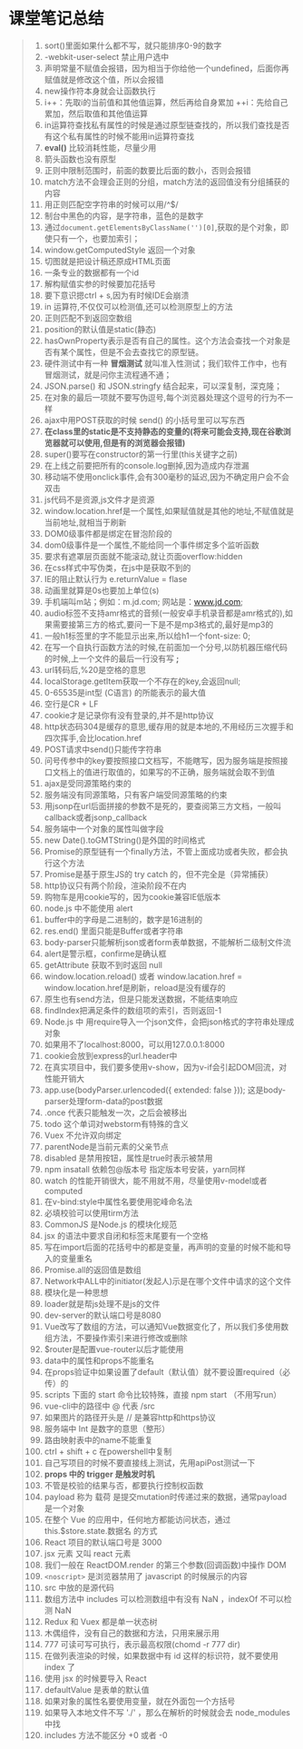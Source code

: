 # 课堂笔记总结
> 1.  sort()里面如果什么都不写，就只能排序0-9的数字
> 2. -webkit-user-select  禁止用户选中
> 3. 声明常量不赋值会报错，因为相当于你给他一个undefined，后面你再赋值就是修改这个值，所以会报错
> 4. new操作符本身就会让函数执行
> 5.  i++：先取i的当前值和其他值运算，然后再给自身累加 ++i：先给自己累加，然后取值和其他值运算
> 6. in运算符查找私有属性的时候是通过原型链查找的，所以我们查找是否有这个私有属性的时候不能用in运算符查找
> 7. **eval()**  比较消耗性能，尽量少用
> 8. 箭头函数也没有原型
> 9. 正则中限制范围时，前面的数要比后面的数小，否则会报错
> 10. match方法不会理会正则的分组，match方法的返回值没有分组捕获的内容
> 11. 用正则匹配空字符串的时候可以用/^$/
> 12. 制台中黑色的内容，是字符串，蓝色的是数字
> 13. 通过`document.getElementsByClassName('')[0]`,获取的是个对象，即使只有一个，也要加索引；
> 14. window.getComputedStyle 返回一个对象
> 15. 切图就是把设计稿还原成HTML页面
> 16. 一条专业的数据都有一个id
> 17. 解构赋值实参的时候要加花括号
> 18. 要下意识摁ctrl + s,因为有时候IDE会崩溃
> 19. in 运算符,不仅仅可以检测值,还可以检测原型上的方法
> 20. 正则匹配不到返回空数组
> 21. position的默认值是static(静态)
> 22. hasOwnProperty表示是否有自己的属性。这个方法会查找一个对象是否有某个属性，但是不会去查找它的原型链。
> 23. 硬件测试中有一种 **冒烟测试** 就叫准入性测试；我们软件工作中，也有冒烟测试，就是问你主流程通不通；
> 24. JSON.parse() 和 JSON.stringfy 结合起来，可以深复制，深克隆；
> 25. 在对象的最后一项就不要写伪逗号,每个浏览器处理这个逗号的行为不一样
> 26. ajax中用POST获取的时候 send()  的小括号里可以写东西
> 27. **在class里的static是不支持静态的变量的(将来可能会支持,现在谷歌浏览器就可以使用,但是有的浏览器会报错)**
> 28. super()要写在constructor的第一行里(this关键字之前)
> 29. 在上线之前要把所有的console.log删掉,因为造成内存泄漏
> 30. 移动端不使用onclick事件,会有300毫秒的延迟,因为不确定用户会不会双击
> 31. js代码不是资源,js文件才是资源
> 32. window.location.href是一个属性,如果赋值就是其他的地址,不赋值就是当前地址,就相当于刷新
> 33. DOM0级事件都是绑定在冒泡阶段的
> 34. dom0级事件是一个属性,不能给同一个事件绑定多个监听函数
> 35. 要求有遮罩层页面就不能滚动,就让页面overflow:hidden
> 36. 在css样式中写伪类，在js中是获取不到的
> 37. IE的阻止默认行为 e.returnValue = flase
> 38. 动画里就算是0s也要加上单位(s)
> 39. 手机端叫m站；例如：m.jd.com; 网站是：www.jd.com;
> 40. audio标签不支持amr格式的音频(一般安卓手机录音都是amr格式的),如果需要接第三方的格式,要问一下是不是mp3格式的,最好是mp3的
> 41. 一般h1标签里的字不能显示出来,所以给h1一个font-size: 0;
> 42. 在写一个自执行函数方法的时候,在前面加一个分号,以防机器压缩代码的时候,上一个文件的最后一行没有写 **;**
> 43. url转码后,%20是空格的意思
> 44. localStorage.getItem获取一个不存在的key,会返回null;
> 45. 0-65535是int型 (C语言) 的所能表示的最大值
> 46. 空行是CR + LF
> 47. cookie才是记录你有没有登录的,并不是http协议
> 48. http状态码304是缓存的意思,缓存用的就是本地的,不用经历三次握手和四次挥手,会比location.href
> 49. POST请求中send()只能传字符串
> 50. 问号传参中的key要按照接口文档写，不能瞎写，因为服务端是按照接口文档上的值进行取值的，如果写的不正确，服务端就会取不到值
> 51. ajax是受同源策略约束的
> 52. 服务端没有同源策略，只有客户端受同源策略的约束
> 53. 用jsonp在url后面拼接的参数不是死的，要查阅第三方文档，一般叫callback或者jsonp_callback
> 54. 服务端中一个对象的属性叫做字段
> 55. new Date().toGMTString()是外国的时间格式
> 56. Promise的原型链有一个finally方法，不管上面成功或者失败，都会执行这个方法
> 57. Promise是基于原生JS的 try catch 的，但不完全是（异常捕获）
> 58. http协议只有两个阶段，渲染阶段不在内
> 59. 购物车是用cookie写的，因为cookie兼容IE低版本
> 60. node.js 中不能使用 alert
> 61. buffer中的字母是二进制的，数字是16进制的
> 62. res.end() 里面只能是Buffer或者字符串
> 63. body-parser只能解析json或者form表单数据，不能解析二级制文件流
> 64. alert是警示框，confirme是确认框
> 65. getAttribute 获取不到时返回 null
> 66. window.location.reload() 或者 window.lacation.href = window.location.href是刷新，reload是没有缓存的
> 67. 原生也有send方法，但是只能发送数据，不能结束响应
> 68. findIndex把满足条件的数组项的索引，否则返回-1
> 69. Node.js 中 用require导入一个json文件，会把json格式的字符串处理成对象
> 70. 如果用不了localhost:8000，可以用127.0.0.1:8000
> 71. cookie会放到express的url.header中
> 72. 在真实项目中，我们要多使用v-show，因为v-if会引起DOM回流，对性能开销大
> 73. app.use(bodyParser.urlencoded({ extended: false })); 这是body-parser处理form-data的post数据
> 74. .once 代表只能触发一次，之后会被移出
> 75. todo  这个单词对webstorm有特殊的含义
> 76. Vuex 不允许双向绑定
> 77. parentNode是当前元素的父亲节点
> 78. disabled 是禁用按钮，属性是true时表示被禁用
> 79. npm insatall 依赖包@版本号 指定版本号安装，yarn同样
> 80. watch 的性能开销很大，能不用就不用，尽量使用v-model或者computed
> 81. 在v-bind:style中属性名要使用驼峰命名法
> 82. 必填校验可以使用tirm方法
> 83. CommonJS 是Node.js 的模块化规范
> 84. jsx 的语法中要求自闭和标签末尾要有一个空格
> 85. 写在import后面的花括号中的都是变量，再声明的变量的时候不能和导入的变量重名
> 86. Promise.all的返回值是数组
> 87. Network中ALL中的initiator(发起人)示是在哪个文件中请求的这个文件
> 88. 模块化是一种思想
> 89. loader就是帮js处理不是js的文件
> 90. dev-server的默认端口号是8080
> 91. Vue改写了数组的方法，可以通知Vue数据变化了，所以我们多使用数组方法，不要操作索引来进行修改或删除
> 92. $router是配置vue-router以后才能使用
> 93. data中的属性和props不能重名
> 94. 在props验证中如果设置了default（默认值）就不要设置required（必传）的
> 95. scripts 下面的 start 命令比较特殊，直接 npm start （不用写run）
> 96. vue-cli中的路径中 @ 代表 /src
> 97. 如果图片的路径开头是 // 是兼容http和https协议
> 98. 服务端中 Int 是数字的意思（整形）
> 99. 路由映射表中的name不能重复
> 100. ctrl + shift + c 在powershell中复制
> 101. 自己写项目的时候不要直接线上测试，先用apiPost测试一下
> 102. **props 中的 trigger 是触发时机**
> 103. 不管是校验的结果与否，都要执行控制权函数
> 104. payload 称为 载荷 是提交mutation时传递过来的数据，通常payload是一个对象
> 105. 在整个 Vue 的应用中，任何地方都能访问状态，通过 this.$store.state.数据名 的方式
> 106. React 项目的默认端口号是 3000
> 107. jsx 元素 又叫 react 元素
> 108. 我们一般在 ReactDOM.render 的第三个参数(回调函数)中操作 DOM
> 109. `<noscript>` 是浏览器禁用了 javascript 的时候展示的内容
> 110. src 中放的是源代码
> 111. 数组方法中 includes 可以检测数组中有没有 NaN ，indexOf 不可以检测 NaN
> 112. Redux 和 Vuex 都是单一状态树
> 113. 木偶组件，没有自己的数据和方法，只用来展示用
> 114. 777 可读可写可执行，表示最高权限(chomd -r 777 dir)
> 115. 在做列表渲染的时候，如果数据中有 id 这样的标识符，就不要使用 index 了
> 116. 使用 jsx 的时候要导入 React
> 117. defaultValue 是表单的默认值
> 118. 如果对象的属性名要使用变量，就在外面包一个方括号
> 119. 如果导入本地文件不写 './' ，那么在解析的时候就会去 node_modules 中找
> 120. includes 方法不能区分 +0  或者  -0